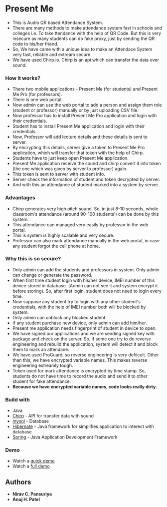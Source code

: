 # Present Me

- This is Audio QR based Attendance System.
- There are many methods to make attendance system fast in schools and colleges i.e. To take ttendance with the help of QR Code. But this is very insecure as many students can do fake proxy, just by sending the QR code to his/her friend.
- So, We have came with a unique idea to make an Attendace System very fast, reliable and extream secure.
- We have used Chirp.io. Chirp is an api which can transfer the data over sound.
 

### How it works?

- There two mobile applications - Present Me (for students) and Present Me Pro (for professors).
- There is one web portal.
- Now admin can use the web portal to add a person and assign them role (student or professor) manually or by just uploading CSV file.
- Now professor has to install Present Me Pro application and login with their credentials.
- Student has to install Present Me application and login with their credentials.
- Now, Professor will add lecture details and these details is sent to server.
- By encrypting this details, server give a token to Present Me Pro application, which will transfer that token with the help of Chirp.
- Students have to just keep open Present Me application.
- Present Me application receive the sound and chirp convert it into token (the one which was given by server to professor) again.
- This token is sent to server with student info.
- Server check the information of student and token decrypted by server.
- And with this an attendance of student marked into a system by server.


### Advantages

- Chirp generates very high pitch sound. So, in just 8-10 seconds, whole classroom's attendance (around 90-100 students') can be done by this system.
- This attendance can managed very easily by professor in the web portal.
- This is system is highly scalable and very secure.
- Professor can also mark attendance manually in the web portal, in case any student forgot the cell phone at home.


### Why this is so secure?

- Only admin can add the students and professors in system. Only admin can change or generate the password.
- When first time student login with his/her device, IMEI number of this device stored in database. (Admin can not see it and system encrypt it before storing). So, after first login, student does not need to login every time.
- Now suppose any student try to login with any other student's credentials, with the help of IMEI number both will be blocked by system.
- Only admin can unblock any blocked student.
- If any student purchase new device, only admin can add him/her.
- Present me application needs fingerprint of student in device to open.
- We have signed our applications and we are sending signed key with package and check on the server. So, if some one try to do reverse engineering and rebuild the application, system will detect it and block them to mark an attendane.
- We have used ProGuard, so reverse engineering is very defiicult. Other than this, we have encrypted variable names. This makes reverse engineering extreamly tough.
- Token used for mark attendance is encrypted by time stamp. So, students do not have time to record the audio and send it to other student for fake attendance.
- **Because we have encrypted variable names, code looks really dirty.**


### Build with

- Java
- [Chirp](https://github.com/chirp) - API for transfer data with sound
- [mysql](https://www.mysql.com/) - Database
- [Hibernate](https://hibernate.org/) - Java framework for simplifies application to interect with database
- [Spring](https://spring.io/) - Java Application Development Framework


### Demo

- Watch a [quick demo](https://drive.google.com/file/d/1X4Jkzv1MU37NBFuVUGwuuBEZYH0ey0Q4/view?t=08m29s)
- Watch a [full demo](https://drive.google.com/file/d/1X4Jkzv1MU37NBFuVUGwuuBEZYH0ey0Q4/view)


## Authors

* **Nirav C. Pansuriya**
* **Anuj H. Patel** 
